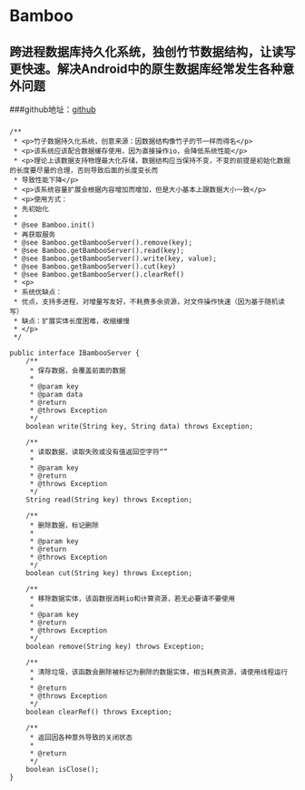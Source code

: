 # Bamboo
## 跨进程数据库持久化系统，独创竹节数据结构，让读写更快速。解决Android中的原生数据库经常发生各种意外问题

###github地址：[github](https://github.com/huacangliang/Bamboo)

###  
    /**
     * <p>竹子数据持久化系统，创意来源：因数据结构像竹子的节一样而得名</p>
     * <p>该系统应该配合数据缓存使用，因为直接操作io，会降低系统性能</p>
     * <p>理论上该数据支持物理最大化存储，数据结构应当保持不变，不变的前提是初始化数据的长度要尽量的合理，否则导致后面的长度变长而
     * 导致性能下降</p>
     * <p>该系统容量扩展会根据内容增加而增加，但是大小基本上跟数据大小一致</p>
     * <p>使用方式：
     * 先初始化
     *
     * @see Bamboo.init()
     * 再获取服务
     * @see Bamboo.getBambooServer().remove(key);
     * @see Bamboo.getBambooServer().read(key);
     * @see Bamboo.getBambooServer().write(key, value);
     * @see Bamboo.getBambooServer().cut(key)
     * @see Bamboo.getBambooServer().clearRef()
     * <p>
     * 系统优缺点：
     * 优点，支持多进程，对增量写友好，不耗费多余资源，对文件操作快速（因为基于随机读写）
     * 缺点：扩展实体长度困难，收缩缓慢
     * </p>
     */

```
public interface IBambooServer {
    /**
     * 保存数据，会覆盖前面的数据
     *
     * @param key
     * @param data
     * @return
     * @throws Exception
     */
    boolean write(String key, String data) throws Exception;

    /**
     * 读取数据，读取失败或没有值返回空字符“”
     *
     * @param key
     * @return
     * @throws Exception
     */
    String read(String key) throws Exception;

    /**
     * 删除数据，标记删除
     *
     * @param key
     * @return
     * @throws Exception
     */
    boolean cut(String key) throws Exception;

    /**
     * 移除数据实体，该函数很消耗io和计算资源，若无必要请不要使用
     *
     * @param key
     * @return
     * @throws Exception
     */
    boolean remove(String key) throws Exception;

    /**
     * 清除垃圾，该函数会删除被标记为删除的数据实体，相当耗费资源，请使用线程运行
     *
     * @return
     * @throws Exception
     */
    boolean clearRef() throws Exception;

    /**
     * 返回因各种意外导致的关闭状态
     *
     * @return
     */
    boolean isClose();
}
```